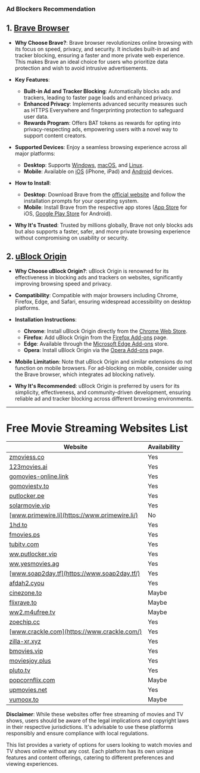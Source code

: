 ### Ad Blockers Recommendation

## 1. [Brave Browser](https://brave.com/)

- **Why Choose Brave?**: Brave browser revolutionizes online browsing with its focus on speed, privacy, and security. It includes built-in ad and tracker blocking, ensuring a faster and more private web experience. This makes Brave an ideal choice for users who prioritize data protection and wish to avoid intrusive advertisements.

- **Key Features**:

  - **Built-in Ad and Tracker Blocking**: Automatically blocks ads and trackers, leading to faster page loads and enhanced privacy.
  - **Enhanced Privacy**: Implements advanced security measures such as HTTPS Everywhere and fingerprinting protection to safeguard user data.
  - **Rewards Program**: Offers BAT tokens as rewards for opting into privacy-respecting ads, empowering users with a novel way to support content creators.

- **Supported Devices**: Enjoy a seamless browsing experience across all major platforms:

  - **Desktop**: Supports [Windows](https://brave.com/download/), [macOS](https://brave.com/download/), and [Linux](https://brave.com/download/).
  - **Mobile**: Available on [iOS](https://apps.apple.com/us/app/brave-browser/id1052879175) (iPhone, iPad) and [Android](https://play.google.com/store/apps/details?id=com.brave.browser) devices.

- **How to Install**:

  - **Desktop**: Download Brave from the [official website](https://brave.com/download/) and follow the installation prompts for your operating system.
  - **Mobile**: Install Brave from the respective app stores ([App Store](https://apps.apple.com/us/app/brave-browser/id1052879175) for iOS, [Google Play Store](https://play.google.com/store/apps/details?id=com.brave.browser) for Android).

- **Why It's Trusted**: Trusted by millions globally, Brave not only blocks ads but also supports a faster, safer, and more private browsing experience without compromising on usability or security.

## 2. [uBlock Origin](https://ublockorigin.com/)

- **Why Choose uBlock Origin?**: uBlock Origin is renowned for its effectiveness in blocking ads and trackers on websites, significantly improving browsing speed and privacy.

- **Compatibility**: Compatible with major browsers including Chrome, Firefox, Edge, and Safari, ensuring widespread accessibility on desktop platforms.

- **Installation Instructions**:

  - **Chrome**: Install uBlock Origin directly from the [Chrome Web Store](https://chrome.google.com/webstore/detail/ublock-origin/cjpalhdlnbpafiamejdnhcphjbkeiagm).
  - **Firefox**: Add uBlock Origin from the [Firefox Add-ons](https://addons.mozilla.org/en-US/firefox/addon/ublock-origin/) page.
  - **Edge**: Available through the [Microsoft Edge Add-ons](https://microsoftedge.microsoft.com/addons/detail/ublock-origin/odfafepnkmbhccpbejgmiehpchacaeak) store.
  - **Opera**: Install uBlock Origin via the [Opera Add-ons](https://addons.opera.com/en/extensions/details/ublock/) page.

- **Mobile Limitation**: Note that uBlock Origin and similar extensions do not function on mobile browsers. For ad-blocking on mobile, consider using the Brave browser, which integrates ad blocking natively.

- **Why It's Recommended**: uBlock Origin is preferred by users for its simplicity, effectiveness, and community-driven development, ensuring reliable ad and tracker blocking across different browsing environments.

---

# Free Movie Streaming Websites List

| Website                                               | Availability |
| ----------------------------------------------------- | ------------ |
| [zmoviess.co](https://zmoviess.co/)                   | Yes          |
| [123movies.ai](https://123movies.ai/)                 | Yes          |
| [gomovies-online.link](https://gomovies-online.link/) | Yes          |
| [gomoviestv.to](https://gomoviestv.to/)               | Yes          |
| [putlocker.pe](https://putlocker.pe/)                 | Yes          |
| [solarmovie.vip](https://solarmovie.vip/)             | Yes          |
| [www.primewire.li](https://www.primewire.li/)         | No           |
| [1hd.to](https://1hd.to/)                             | Yes          |
| [fmovies.ps](https://fmovies.ps/)                     | Yes          |
| [tubitv.com](https://tubitv.com/)                     | Yes          |
| [ww.putlocker.vip](https://ww.putlocker.vip/)         | Yes          |
| [ww.yesmovies.ag](https://ww.yesmovies.ag/)           | Yes          |
| [www.soap2day.tf](https://www.soap2day.tf/)           | Yes          |
| [afdah2.cyou](https://afdah2.cyou/)                   | Yes          |
| [cinezone.to](https://cinezone.to/)                   | Maybe        |
| [flixrave.to](https://flixrave.to/)                   | Maybe        |
| [ww2.m4ufree.tv](https://ww2.m4ufree.tv/)             | Maybe        |
| [zoechip.cc](https://zoechip.cc/)                     | Yes          |
| [www.crackle.com](https://www.crackle.com/)           | Yes          |
| [zilla-xr.xyz](https://zilla-xr.xyz/)                 | Yes          |
| [bmovies.vip](https://bmovies.vip/)                   | Yes          |
| [moviesjoy.plus](https://moviesjoy.plus/)             | Yes          |
| [pluto.tv](https://pluto.tv/)                         | Yes          |
| [popcornflix.com](https://popcornflix.com)            | Maybe        |
| [upmovies.net](https://upmovies.net/)                 | Yes          |
| [vumoox.to](https://vumoox.to/)                       | Maybe        |

**Disclaimer**: While these websites offer free streaming of movies and TV shows, users should be aware of the legal implications and copyright laws in their respective jurisdictions. It's advisable to use these platforms responsibly and ensure compliance with local regulations.

This list provides a variety of options for users looking to watch movies and TV shows online without any cost. Each platform has its own unique features and content offerings, catering to different preferences and viewing experiences.
